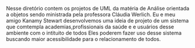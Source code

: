 Nesse diretório contem os projetos de UML da matéria de Análise orientada a objetos sendo ministrada pela professora Cláudia Werlich. Eu e meu amigo Kanamy Stewart desenvolvemos uma ideia de projeto de um sistema que comtempla academias,profissionais da saúde e e usuários desse ambiente com o intituito de todos Eles poderem fazer uso desse sistema buscando maior acessibilidade para o relacionamento de todos.
